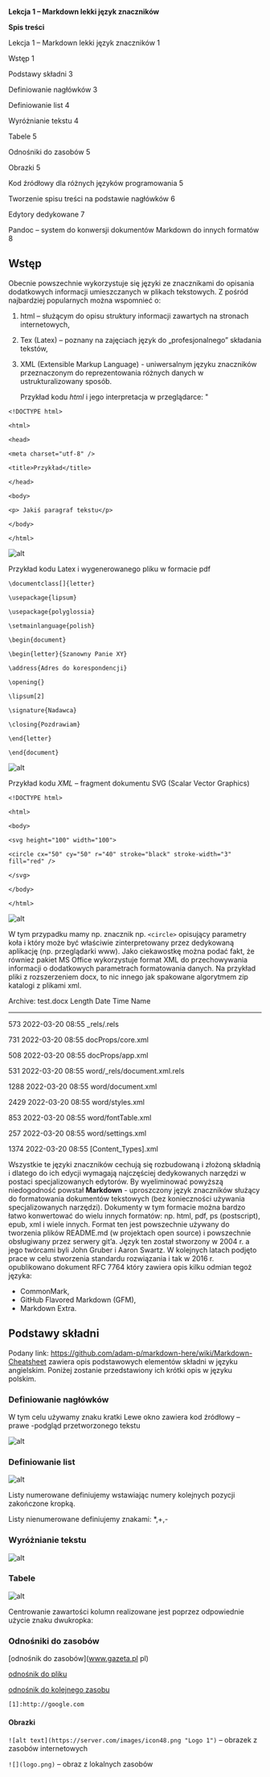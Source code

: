 **Lekcja 1 – Markdown lekki język znaczników** 

**Spis treści** 

Lekcja 1 – Markdown lekki język znaczników 1

Wstęp 1

Podstawy składni 3

Definiowanie nagłówków 3

Definiowanie list 4

Wyróżnianie tekstu 4

Tabele 5

Odnośniki do zasobów 5

Obrazki 5

Kod źródłowy dla różnych języków programowania 5

Tworzenie spisu treści na podstawie nagłówków 6

Edytory dedykowane 7

Pandoc – system do konwersji dokumentów Markdown do innych formatów 8


## Wstęp
Obecnie powszechnie wykorzystuje się języki ze znacznikami do opisania dodatkowych informacji umieszczanych w plikach tekstowych. Z pośród najbardziej popularnych można wspomnieć o:
1. html – służącym do opisu struktury informacji zawartych na stronach internetowych,
2. Tex (Latex) – poznany na zajęciach język do „profesjonalnego” składania tekstów,
3. XML (Extensible Markup Language) - uniwersalnym języku znaczników przeznaczonym do reprezentowania różnych danych w ustrukturalizowany sposób.
   
   Przykład kodu _html_ i jego interpretacja w przeglądarce:
"

`<!DOCTYPE html>`                                       

`<html>`

`<head>`

`<meta charset="utf-8" />`

`<title>Przykład</title>`

`</head>`

`<body>`

`<p> Jakiś paragraf tekstu</p>`

`</body>`

`</html>`

 ![alt](Aspose.Words.6c293c22-22c9-4077-926c-4deb54635b92.001.png)


Przykład kodu Latex i wygenerowanego pliku w formacie pdf

`\documentclass[]{letter}`

`\usepackage{lipsum}`

`\usepackage{polyglossia}`

`\setmainlanguage{polish}`

`\begin{document}`

`\begin{letter}{Szanowny Panie XY}`

`\address{Adres do korespondencji}`

`\opening{}`

`\lipsum[2]`

`\signature{Nadawca}`

`\closing{Pozdrawiam}`

`\end{letter}`

`\end{document}`


 ![alt](Aspose.Words.6c293c22-22c9-4077-926c-4deb54635b92.002.png)


 Przykład kodu *XML* – fragment dokumentu SVG (Scalar Vector Graphics)


`<!DOCTYPE html>`

`<html>`

`<body>`

`<svg height="100" width="100">`

`<circle cx="50" cy="50" r="40" stroke="black" stroke-width="3" fill="red" />`

`</svg>`

`</body>`

`</html>`



![alt](Aspose.Words.6c293c22-22c9-4077-926c-4deb54635b92.003.png)


W tym przypadku mamy np. znacznik np. `<circle>` opisujący parametry koła i który może być właściwie zinterpretowany przez dedykowaną aplikację (np. przeglądarki www).
Jako ciekawostkę można podać fakt, że również pakiet MS Office wykorzystuje format XML do przechowywania informacji o dodatkowych parametrach formatowania danych. Na przykład pliki z rozszerzeniem docx, to nic innego jak spakowane algorytmem zip katalogi z plikami xml.

Archive: test.docx
Length Date Time Name
--------- ---------- ----- ----
573 2022-03-20 08:55 _rels/.rels

731 2022-03-20 08:55 docProps/core.xml

508 2022-03-20 08:55 docProps/app.xml

531 2022-03-20 08:55 word/_rels/document.xml.rels

1288 2022-03-20 08:55 word/document.xml

2429 2022-03-20 08:55 word/styles.xml

853 2022-03-20 08:55 word/fontTable.xml

257 2022-03-20 08:55 word/settings.xml

1374 2022-03-20 08:55 [Content_Types].xml

Wszystkie te języki znaczników cechują się rozbudowaną i złożoną składnią i dlatego do ich edycji wymagają najczęściej dedykowanych narzędzi w postaci specjalizowanych edytorów. By wyeliminować powyższą niedogodność powstał **Markdown** - uproszczony język znaczników służący do formatowania dokumentów tekstowych (bez konieczności używania specjalizowanych narzędzi). Dokumenty w tym formacie można bardzo łatwo konwertować do wielu innych formatów: np. html, pdf, ps (postscript), epub, xml i wiele innych. Format ten jest powszechnie używany do tworzenia plików README.md (w projektach open source) i powszechnie obsługiwany przez serwery git’a. Język ten został stworzony w 2004 r. a jego twórcami byli John Gruber i Aaron Swartz. W kolejnych latach podjęto prace w celu stworzenia standardu rozwiązania i tak w 2016 r. opublikowano dokument RFC 7764 który zawiera opis kilku odmian tegoż języka:

* CommonMark,
* GitHub Flavored Markdown (GFM),
* Markdown Extra.

## Podstawy składni

Podany link: https://github.com/adam-p/markdown-here/wiki/Markdown-Cheatsheet zawiera opis podstawowych elementów składni w języku angielskim. Poniżej zostanie przedstawiony ich krótki opis w języku polskim.

### Definiowanie nagłówków
W tym celu używamy znaku kratki
Lewe okno zawiera kod źródłowy – prawe -podgląd przetworzonego tekstu

![alt](Aspose.Words.6c293c22-22c9-4077-926c-4deb54635b92.004.jpeg)


### Definiowanie list
![alt](Aspose.Words.6c293c22-22c9-4077-926c-4deb54635b92.005.jpeg)

Listy numerowane definiujemy wstawiając numery kolejnych pozycji zakończone kropką.

Listy nienumerowane definiujemy znakami: *,+,-

### Wyróżnianie tekstu
![alt](Aspose.Words.6c293c22-22c9-4077-926c-4deb54635b92.006.png)
### Tabele
![alt](Aspose.Words.6c293c22-22c9-4077-926c-4deb54635b92.007.png)

Centrowanie zawartości kolumn realizowane jest poprzez odpowiednie użycie znaku dwukropka:

### Odnośniki do zasobów

[odnośnik do zasobów](www.gazeta.pl pl)

[odnośnik do pliku](LICENSE.md)

[odnośnik do kolejnego zasobu][1]

[1]: http://google.com
`[1]:http://google.com`

#### Obrazki

`![alt text](https://server.com/images/icon48.png "Logo 1")` – obrazek z zasobów internetowych

`![](logo.png)` – obraz z lokalnych zasobów

